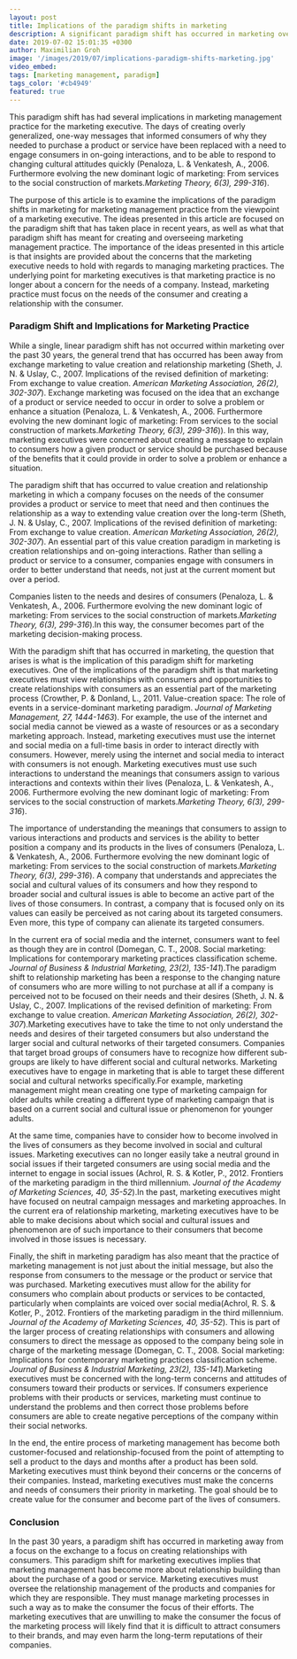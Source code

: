 ```yaml
---
layout: post
title: Implications of the paradigm shifts in marketing
description: A significant paradigm shift has occurred in marketing over the past three decades in which the focus of marketing practice has been away from the idea of exchanging a product or service with consumers to the idea of creating value and creating relationships with consumers. 
date: 2019-07-02 15:01:35 +0300
author: Maximilian Groh
image: '/images/2019/07/implications-paradigm-shifts-marketing.jpg'
video_embed:
tags: [marketing management, paradigm]
tags_color: '#cb4949'
featured: true
---
```

 This paradigm shift has had several implications in marketing management practice for the marketing executive.  The days of creating overly generalized, one-way messages that informed consumers of why they needed to purchase a product or service have been replaced with a need to engage consumers in on-going interactions, and to be able to respond to changing cultural attitudes quickly (Penaloza, L. &amp; Venkatesh, A., 2006. Furthermore evolving the new dominant logic of marketing: From services to the social construction of markets.<em>Marketing Theory, 6(3), 299-316</em>).  

The purpose of this article is to examine the implications of the paradigm shifts in marketing for marketing management practice from the viewpoint of a marketing executive.  The ideas presented in this article are focused on the paradigm shift that has taken place in recent years, as well as what that paradigm shift has meant for creating and overseeing marketing management practice.  The importance of the ideas presented in this article is that insights are provided about the concerns that the marketing executive needs to hold with regards to managing marketing practices.  The underlying point for marketing executives is that marketing practice is no longer about a concern for the needs of a company.  Instead, marketing practice must focus on the needs of the consumer and creating a relationship with the consumer.

### Paradigm Shift and Implications for Marketing Practice

While a single, linear paradigm shift has not occurred within marketing over the past 30 years, the general trend that has occurred has been away from exchange marketing to value creation and relationship marketing (Sheth, J. N. &amp; Uslay, C., 2007. Implications of the revised definition of marketing: From exchange to value creation. <em>American Marketing Association, 26(2), 302-307</em>). Exchange marketing was focused on the idea that an exchange of a product or service needed to occur in order to solve a problem or enhance a situation (Penaloza, L. &amp; Venkatesh, A., 2006. Furthermore evolving the new dominant logic of marketing: From services to the social construction of markets.<em>Marketing Theory, 6(3), 299-316</em>)). In this way, marketing executives were concerned about creating a message to explain to consumers how a given product or service should be purchased because of the benefits that it could provide in order to solve a problem or enhance a situation. 

The paradigm shift that has occurred to value creation and relationship marketing in which a company focuses on the needs of the consumer provides a product or service to meet that need and then continues the relationship as a way to extending value creation over the long-term (Sheth, J. N. &amp; Uslay, C., 2007. Implications of the revised definition of marketing: From exchange to value creation. <em>American Marketing Association, 26(2), 302-307</em>). An essential part of this value creation paradigm in marketing is creation relationships and on-going interactions. Rather than selling a product or service to a consumer, companies engage with consumers in order to better understand that needs, not just at the current moment but over a period.

Companies listen to the needs and desires of consumers (Penaloza, L. &amp; Venkatesh, A., 2006. Furthermore evolving the new dominant logic of marketing: From services to the social construction of markets.<em>Marketing Theory, 6(3), 299-316</em>).In this way, the consumer becomes part of the marketing decision-making process. 

With the paradigm shift that has occurred in marketing, the question that arises is what is the implication of this paradigm shift for marketing executives. One of the implications of the paradigm shift is that marketing executives must view relationships with consumers and opportunities to create relationships with consumers as an essential part of the marketing process (Crowther, P. &amp; Donland, L., 2011. Value-creation space: The role of events in a service-dominant marketing paradigm. <em>Journal of Marketing Management, 27, 1444-1463</em>). For example, the use of the internet and social media cannot be viewed as a waste of resources or as a secondary marketing approach. Instead, marketing executives must use the internet and social media on a full-time basis in order to interact directly with consumers. However, merely using the internet and social media to interact with consumers is not enough. Marketing executives must use such interactions to understand the meanings that consumers assign to various interactions and contexts within their lives (Penaloza, L. &amp; Venkatesh, A., 2006. Furthermore evolving the new dominant logic of marketing: From services to the social construction of markets.<em>Marketing Theory, 6(3), 299-316</em>). 

The importance of understanding the meanings that consumers to assign to various interactions and products and services is the ability to better position a company and its products in the lives of consumers (Penaloza, L. &amp; Venkatesh, A., 2006. Furthermore evolving the new dominant logic of marketing: From services to the social construction of markets.<em>Marketing Theory, 6(3), 299-316</em>). A company that understands and appreciates the social and cultural values of its consumers and how they respond to broader social and cultural issues is able to become an active part of the lives of those consumers. In contrast, a company that is focused only on its values can easily be perceived as not caring about its targeted consumers. Even more, this type of company can alienate its targeted consumers.

In the current era of social media and the internet, consumers want to feel as though they are in control (Domegan, C. T., 2008. Social marketing: Implications for contemporary marketing practices classification scheme. <em>Journal of Business &amp; Industrial Marketing, 23(2), 135-141</em>).The paradigm shift to relationship marketing has been a response to the changing nature of consumers who are more willing to not purchase at all if a company is perceived not to be focused on their needs and their desires (Sheth, J. N. &amp; Uslay, C., 2007. Implications of the revised definition of marketing: From exchange to value creation. <em>American Marketing Association, 26(2), 302-307</em>).Marketing executives have to take the time to not only understand the needs and desires of their targeted consumers but also understand the larger social and cultural networks of their targeted consumers. Companies that target broad groups of consumers have to recognize how different sub-groups are likely to have different social and cultural networks. Marketing executives have to engage in marketing that is able to target these different social and cultural networks specifically.For example, marketing management might mean creating one type of marketing campaign for older adults while creating a different type of marketing campaign that is based on a current social and cultural issue or phenomenon for younger adults. 

At the same time, companies have to consider how to become involved in the lives of consumers as they become involved in social and cultural issues. Marketing executives can no longer easily take a neutral ground in social issues if their targeted consumers are using social media and the internet to engage in social issues (Achrol, R. S. &amp; Kotler, P., 2012. Frontiers of the marketing paradigm in the third millennium. <em>Journal of the Academy of Marketing Sciences, 40, 35-52</em>).In the past, marketing executives might have focused on neutral campaign messages and marketing approaches. In the current era of relationship marketing, marketing executives have to be able to make decisions about which social and cultural issues and phenomenon are of such importance to their consumers that become involved in those issues is necessary.

Finally, the shift in marketing paradigm has also meant that the practice of marketing management is not just about the initial message, but also the response from consumers to the message or the product or service that was purchased. Marketing executives must allow for the ability for consumers who complain about products or services to be contacted, particularly when complaints are voiced over social media(Achrol, R. S. &amp; Kotler, P., 2012. Frontiers of the marketing paradigm in the third millennium. <em>Journal of the Academy of Marketing Sciences, 40, 35-52</em>). This is part of the larger process of creating relationships with consumers and allowing consumers to direct the message as opposed to the company being sole in charge of the marketing message (Domegan, C. T., 2008. Social marketing: Implications for contemporary marketing practices classification scheme. <em>Journal of Business &amp; Industrial Marketing, 23(2), 135-141</em>).Marketing executives must be concerned with the long-term concerns and attitudes of consumers toward their products or services. If consumers experience problems with their products or services, marketing must continue to understand the problems and then correct those problems before consumers are able to create negative perceptions of the company within their social networks. 

In the end, the entire process of marketing management has become both customer-focused and relationship-focused from the point of attempting to sell a product to the days and months after a product has been sold. Marketing executives must think beyond their concerns or the concerns of their companies. Instead, marketing executives must make the concerns and needs of consumers their priority in marketing. The goal should be to create value for the consumer and become part of the lives of consumers.

### Conclusion

In the past 30 years, a paradigm shift has occurred in marketing away from a focus on the exchange to a focus on creating relationships with consumers. This paradigm shift for marketing executives implies that marketing management has become more about relationship building than about the purchase of a good or service. Marketing executives must oversee the relationship management of the products and companies for which they are responsible. They must manage marketing processes in such a way as to make the consumer the focus of their efforts. The marketing executives that are unwilling to make the consumer the focus of the marketing process will likely find that it is difficult to attract consumers to their brands, and may even harm the long-term reputations of their companies.